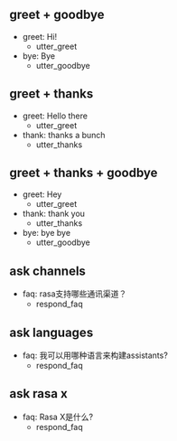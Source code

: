 ## greet + goodbye
* greet: Hi!
  - utter_greet
* bye: Bye
  - utter_goodbye

## greet + thanks
* greet: Hello there
  - utter_greet
* thank: thanks a bunch
  - utter_thanks

## greet + thanks + goodbye
* greet: Hey
  - utter_greet
* thank: thank you
  - utter_thanks
* bye: bye bye
  - utter_goodbye
  
## ask channels
* faq: rasa支持哪些通讯渠道？
  - respond_faq

## ask languages
* faq: 我可以用哪种语言来构建assistants?
  - respond_faq

## ask rasa x
* faq: Rasa X是什么?
  - respond_faq